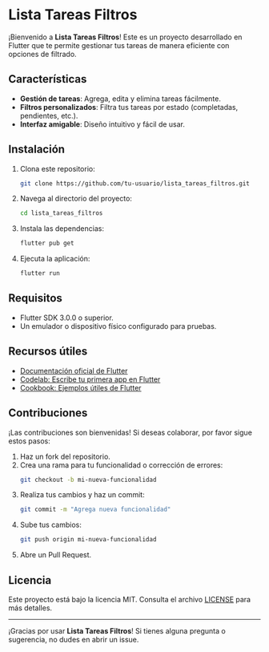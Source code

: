 # Lista Tareas Filtros

¡Bienvenido a **Lista Tareas Filtros**! Este es un proyecto desarrollado en Flutter que te permite gestionar tus tareas de manera eficiente con opciones de filtrado.

## Características

- **Gestión de tareas**: Agrega, edita y elimina tareas fácilmente.
- **Filtros personalizados**: Filtra tus tareas por estado (completadas, pendientes, etc.).
- **Interfaz amigable**: Diseño intuitivo y fácil de usar.

## Instalación

1. Clona este repositorio:
    ```bash
    git clone https://github.com/tu-usuario/lista_tareas_filtros.git
    ```
2. Navega al directorio del proyecto:
    ```bash
    cd lista_tareas_filtros
    ```
3. Instala las dependencias:
    ```bash
    flutter pub get
    ```
4. Ejecuta la aplicación:
    ```bash
    flutter run
    ```

## Requisitos

- Flutter SDK 3.0.0 o superior.
- Un emulador o dispositivo físico configurado para pruebas.

## Recursos útiles

- [Documentación oficial de Flutter](https://docs.flutter.dev/)
- [Codelab: Escribe tu primera app en Flutter](https://docs.flutter.dev/get-started/codelab)
- [Cookbook: Ejemplos útiles de Flutter](https://docs.flutter.dev/cookbook)

## Contribuciones

¡Las contribuciones son bienvenidas! Si deseas colaborar, por favor sigue estos pasos:

1. Haz un fork del repositorio.
2. Crea una rama para tu funcionalidad o corrección de errores:
    ```bash
    git checkout -b mi-nueva-funcionalidad
    ```
3. Realiza tus cambios y haz un commit:
    ```bash
    git commit -m "Agrega nueva funcionalidad"
    ```
4. Sube tus cambios:
    ```bash
    git push origin mi-nueva-funcionalidad
    ```
5. Abre un Pull Request.

## Licencia

Este proyecto está bajo la licencia MIT. Consulta el archivo [LICENSE](LICENSE) para más detalles.

---

¡Gracias por usar **Lista Tareas Filtros**! Si tienes alguna pregunta o sugerencia, no dudes en abrir un issue.
